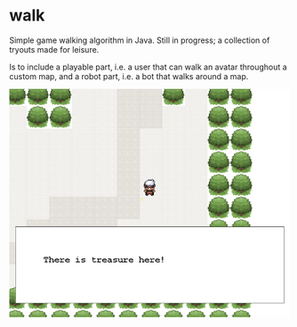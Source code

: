 # walk
Simple game walking algorithm in Java. Still in progress; a collection of tryouts made for leisure.

Is to include a playable part, i.e. a user that can walk an avatar throughout a custom map, and a robot part, i.e. a bot that walks around a map.

![alt tag](https://github.com/tdekeyser/walk/blob/master/scrsh01.png)
